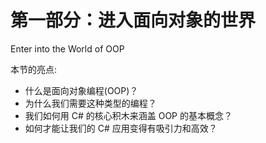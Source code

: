 # 第一部分：进入面向对象的世界

<!-- ch 1~9 -->

Enter into the World of OOP

本节的亮点:

*   什么是面向对象编程(OOP)？
*   为什么我们需要这种类型的编程？
*   我们如何用 C# 的核心积木来涵盖 OOP 的基本概念？
*   如何才能让我们的 C# 应用变得有吸引力和高效？